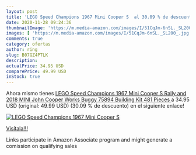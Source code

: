 ```yaml
---
layout: post
title: 'LEGO Speed Champions 1967 Mini Cooper S  al 30.09 % de descuento'
date: 2020-11-28 09:24:36
thumbnailImage: 'https://m.media-amazon.com/images/I/51CqJm-6nSL._SL200_.jpg'
images: [ 'https://m.media-amazon.com/images/I/51CqJm-6nSL._SL200_.jpg' ]
comments: true
category: ofertas
author: ring
slug: B07GZ4PTLK
description:
actualPrice: 34.95 USD
comparePrice: 49.99 USD
inStock: true
---
```


Ahora mismo tienes [LEGO Speed Champions 1967 Mini Cooper S Rally and 2018 MINI John Cooper Works Buggy 75894 Building Kit  481 Pieces ](https://www.amazon.com/dp/B07GZ4PTLK/?tag=tolees-20) a 34.95 USD (original: 49.99 USD) (30.09 %  de descuento) en el siguiente enlace!

[![LEGO Speed Champions 1967 Mini Cooper S ](https://m.media-amazon.com/images/I/51CqJm-6nSL._SL200_.jpg)](https://www.amazon.com/dp/B07GZ4PTLK/?tag=tolees-20)

[Visítala!!!](https://www.amazon.com/dp/B07GZ4PTLK/?tag=tolees-20)

Links participate in Amazon Associate program and might generate a comission on qualifying sales
